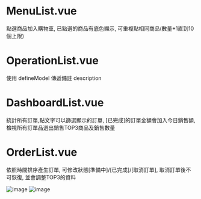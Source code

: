 # MenuList.vue
點選商品加入購物車, 已點選的商品有底色顯示, 可重複點相同商品(數量+1直到10個上限)

# OperationList.vue
使用 defineModel 傳遞備註 description

# DashboardList.vue
統計所有訂單,點文字可以篩選顯示的訂單, [已完成]的訂單金額會加入今日銷售額, 檢視所有訂單品選出銷售TOP3商品及銷售數量

# OrderList.vue
依照時間排序產生訂單, 可修改狀態[準備中]/[已完成]/[取消訂單], 取消訂單後不可恢復, 並會調整TOP3的資料

![image](https://github.com/user-attachments/assets/eeaa43e6-4830-4550-b940-08399751615b)
![image](https://github.com/user-attachments/assets/2da1f8d1-6bc0-479f-9232-75889523e31d)

